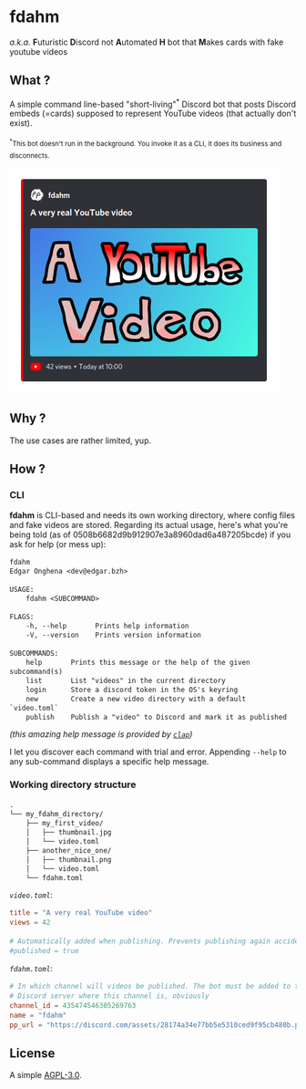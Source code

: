 # fdahm

_a.k.a._ **F**uturistic **D**iscord not **A**utomated **H** bot that **M**akes cards with fake youtube videos

## What ?

A simple command line-based "short-living"<sup>*</sup> Discord bot that posts Discord embeds (=cards) supposed to represent YouTube videos (that actually don't exist).

<sub><sup>*</sup>This bot doesn't run in the background. You invoke it as a CLI, it does its business and disconnects.</sub>

![Screenshot of a Discord message fdahm would post](.assets/card.png)

## Why ?

The use cases are rather limited, yup.

## How ?

### CLI

**fdahm** is CLI-based and needs its own working directory, where config files and fake videos are stored. Regarding its actual usage, here's what you're being told (as of 0508b6682d9b912907e3a8960dad6a487205bcde) if you ask for help (or mess up):

```
fdahm 
Edgar Onghena <dev@edgar.bzh>

USAGE:
    fdahm <SUBCOMMAND>

FLAGS:
    -h, --help       Prints help information
    -V, --version    Prints version information

SUBCOMMANDS:
    help       Prints this message or the help of the given subcommand(s)
    list       List "videos" in the current directory
    login      Store a discord token in the OS's keyring
    new        Create a new video directory with a default `video.toml`
    publish    Publish a "video" to Discord and mark it as published
```

_(this amazing help message is provided by [`clap`](https://github.com/clap-rs/clap))_

I let you discover each command with trial and error. Appending `--help` to any sub-command displays a specific help message.

### Working directory structure

```
.
└── my_fdahm_directory/
    ├── my_first_video/
    │   ├── thumbnail.jpg
    │   └── video.toml
    ├── another_nice_one/
    │   ├── thumbnail.png
    │   └── video.toml
    └── fdahm.toml
```

*`video.toml`*:

```toml
title = "A very real YouTube video"
views = 42

# Automatically added when publishing. Prevents publishing again accidentally
#published = true
```

*`fdahm.toml`*:

```toml
# In which channel will videos be published. The bot must be added to the
# Discord server where this channel is, obviously
channel_id = 435474546305269763
name = "fdahm"
pp_url = "https://discord.com/assets/28174a34e77bb5e5310ced9f95cb480b.png"
```

## License

A simple [AGPL-3.0](LICENSE).
